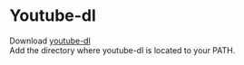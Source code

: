 # Youtube-dl

Download [youtube-dl](https://youtube-dl.org/)  
Add the directory where youtube-dl is located to your PATH.  

